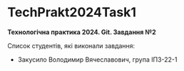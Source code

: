 # TechPrakt2024Task1
**Технологічна практика 2024. Git. Завдання №2**

Список студентів, які виконали завдання:
* Закусило Володимир Вячеславович, група ІПЗ-22-1
